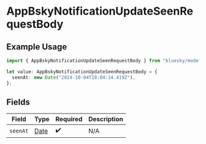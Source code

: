 # AppBskyNotificationUpdateSeenRequestBody

## Example Usage

```typescript
import { AppBskyNotificationUpdateSeenRequestBody } from "bluesky/models/operations";

let value: AppBskyNotificationUpdateSeenRequestBody = {
  seenAt: new Date("2024-10-04T18:04:14.419Z"),
};
```

## Fields

| Field                                                                                         | Type                                                                                          | Required                                                                                      | Description                                                                                   |
| --------------------------------------------------------------------------------------------- | --------------------------------------------------------------------------------------------- | --------------------------------------------------------------------------------------------- | --------------------------------------------------------------------------------------------- |
| `seenAt`                                                                                      | [Date](https://developer.mozilla.org/en-US/docs/Web/JavaScript/Reference/Global_Objects/Date) | :heavy_check_mark:                                                                            | N/A                                                                                           |